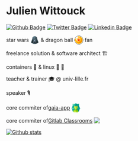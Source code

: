 # Julien Wittouck

[![Github Badge](https://img.shields.io/badge/-juwit-black?style=flat-square&logo=Github&logoColor=white)](https://github.com/juwit/) 
[![Twitter Badge](https://img.shields.io/badge/-@CodeKaio-1ca0f1?style=flat-square&logo=twitter&logoColor=white)](https://twitter.com/CodeKaio)
[![Linkedin Badge](https://img.shields.io/badge/-julien--wittouck-blue?style=flat-square&logo=Linkedin&logoColor=white)](https://www.linkedin.com/in/julien-wittouck/)

<p style="display:flex; align-items:center;">
  star wars&nbsp;<img src="https://github.com/juwit/juwit/raw/main/darth-vader.png"/>&nbsp;& dragon ball&nbsp;<img src="https://github.com/juwit/juwit/raw/main/dragon-ball.png"/>&nbsp;fan
</p>

freelance solution & software architect 🏗

containers 🐳 & linux 🐧 💙

teacher & trainer 🎓 @ univ-lille.fr

speaker 🎙

<p style="display:flex; align-items:center;">
  core commiter of <a href="https://github.com/gaia-app/gaia">gaia-app</a>&nbsp;<img src="https://github.com/juwit/juwit/raw/main/gaia.png"/>
</p>

<p style="display:flex; align-items:center;">
  core commiter of <a href="https://gitlab.univ-lille.fr/gitlab-classrooms/gitlab-classrooms">Gitlab Classrooms</a>&nbsp;<img src="https://gitlab.univ-lille.fr/uploads/-/system/project/avatar/16365/favicon.png?width=16"/>
</p>

[![Github stats](https://github-readme-stats.vercel.app/api?username=juwit&count_private=true&show_icons=true&hide=stars&layout=compact)](https://github.com/juwit) 
